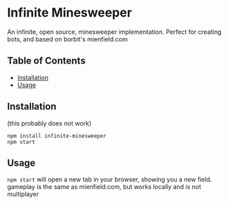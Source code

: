 # Infinite Minesweeper
An infinite, open source, minesweeper implementation. Perfect for creating bots, and based on borbit's mienfield.com

## Table of Contents

- [Installation](#installation)
- [Usage](#usage)

## Installation
(this probably does not work)
```
npm install infinite-minesweeper
npm start
```

## Usage
`npm start` will open a new tab in your browser, showing you a new field. gameplay is the same as mienfield.com, but works locally and is not multiplayer